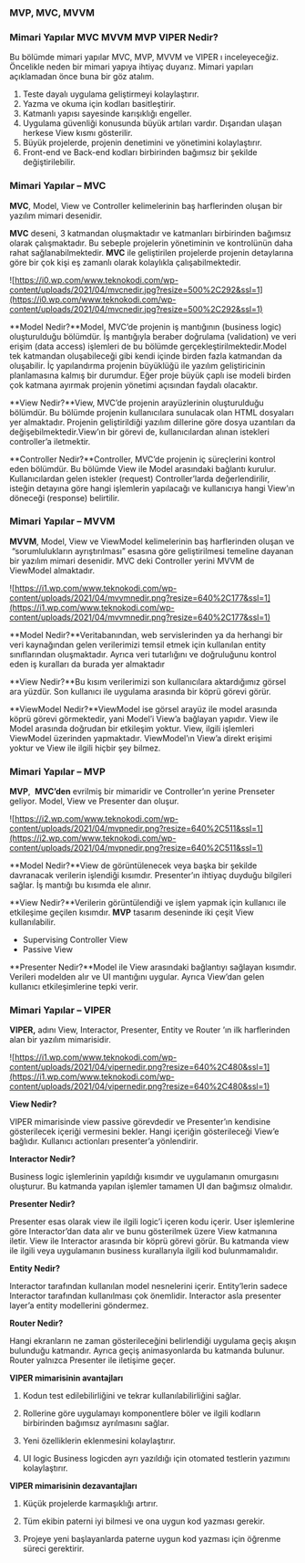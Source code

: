 ### MVP, MVC, MVVM
### **Mimari Yapılar MVC MVVM MVP VIPER Nedir?**

Bu bölümde mimari yapılar MVC, MVP, MVVM ve VIPER ı inceleyeceğiz. Öncelikle neden bir mimari yapıya ihtiyaç duyarız. Mimari yapıları açıklamadan önce buna bir göz atalım.

1. Teste dayalı uygulama geliştirmeyi kolaylaştırır.
2. Yazma ve okuma için kodları basitleştirir.
3. Katmanlı yapısı sayesinde karışıklığı engeller.
4. Uygulama güvenliği konusunda büyük artıları vardır. Dışarıdan ulaşan herkese View kısmı gösterilir.
5. Büyük projelerde, projenin denetimini ve yönetimini kolaylaştırır.
6. Front-end ve Back-end kodları birbirinden bağımsız bir şekilde değiştirilebilir.

### **Mimari Yapılar – MVC**

**MVC**, Model, View ve Controller kelimelerinin baş harflerinden oluşan bir yazılım mimari desenidir.

**MVC** deseni, 3 katmandan oluşmaktadır ve katmanları birbirinden bağımsız olarak çalışmaktadır. Bu sebeple projelerin yönetiminin ve kontrolünün daha rahat sağlanabilmektedir. **MVC** ile geliştirilen projelerde projenin detaylarına göre bir çok kişi eş zamanlı olarak kolaylıkla çalışabilmektedir.

![https://i0.wp.com/www.teknokodi.com/wp-content/uploads/2021/04/mvcnedir.jpg?resize=500%2C292&ssl=1](https://i0.wp.com/www.teknokodi.com/wp-content/uploads/2021/04/mvcnedir.jpg?resize=500%2C292&ssl=1)

**Model Nedir?**Model, MVC’de projenin iş mantığının (business logic) oluşturulduğu bölümdür. İş mantığıyla beraber doğrulama (validation) ve veri erişim (data access) işlemleri de bu bölümde gerçekleştirilmektedir.Model tek katmandan oluşabileceği gibi kendi içinde birden fazla katmandan da oluşabilir. İç yapılandırma projenin büyüklüğü ile yazılım geliştiricinin planlamasına kalmış bir durumdur. Eğer proje büyük çaplı ise modeli birden çok katmana ayırmak projenin yönetimi açısından faydalı olacaktır.

**View Nedir?**View, MVC’de projenin arayüzlerinin oluşturulduğu bölümdür. Bu bölümde projenin kullanıcılara sunulacak olan HTML dosyaları yer almaktadır. Projenin geliştirildiği yazılım dillerine göre dosya uzantıları da değişebilmektedir.View’ın bir görevi de, kullanıcılardan alınan istekleri controller’a iletmektir.

**Controller Nedir?**Controller, MVC’de projenin iç süreçlerini kontrol eden bölümdür. Bu bölümde View ile Model arasındaki bağlantı kurulur. Kullanıcılardan gelen istekler (request) Controller’larda değerlendirilir, isteğin detayına göre hangi işlemlerin yapılacağı ve kullanıcıya hangi View’ın döneceği (response) belirtilir.

### **Mimari Yapılar – MVVM**

**MVVM**, Model, View ve ViewModel kelimelerinin baş harflerinden oluşan ve  “sorumlulukların ayrıştırılması” esasına göre geliştirilmesi temeline dayanan bir yazılım mimari desenidir. MVC deki Controller yerini MVVM de ViewModel almaktadır.

![https://i1.wp.com/www.teknokodi.com/wp-content/uploads/2021/04/mvvmnedir.png?resize=640%2C177&ssl=1](https://i1.wp.com/www.teknokodi.com/wp-content/uploads/2021/04/mvvmnedir.png?resize=640%2C177&ssl=1)

**Model Nedir?**Veritabanından, web servislerinden ya da herhangi bir veri kaynağından gelen verilerimizi temsil etmek için kullanılan entity sınıflarından oluşmaktadır. Ayrıca veri tutarlığını ve doğruluğunu kontrol eden iş kuralları da burada yer almaktadır

**View Nedir?**Bu kısım verilerimizi son kullanıcılara aktardığımız görsel ara yüzdür. Son kullanıcı ile uygulama arasında bir köprü görevi görür.

**ViewModel Nedir?**ViewModel ise görsel arayüz ile model arasında köprü görevi görmektedir, yani Model’i View’a bağlayan yapıdır. View ile Model arasında doğrudan bir etkileşim yoktur. View, ilgili işlemleri ViewModel üzerinden yapmaktadır. ViewModel’ın View’a direkt erişimi yoktur ve View ile ilgili hiçbir şey bilmez.

### **Mimari Yapılar – MVP**

**MVP**,  **MVC’den** evrilmiş bir mimaridir ve Controller’ın yerine Prenseter geliyor. Model, View ve Presenter dan oluşur.

![https://i2.wp.com/www.teknokodi.com/wp-content/uploads/2021/04/mvpnedir.png?resize=640%2C511&ssl=1](https://i2.wp.com/www.teknokodi.com/wp-content/uploads/2021/04/mvpnedir.png?resize=640%2C511&ssl=1)

**Model Nedir?**View de görüntülenecek veya başka bir şekilde davranacak verilerin işlendiği kısımdır. Presenter’ın ihtiyaç duyduğu bilgileri sağlar. İş mantığı bu kısımda ele alınır.

**View Nedir?**Verilerin görüntülendiği ve işlem yapmak için kullanıcı ile etkileşime geçilen kısımdır. **MVP** tasarım deseninde iki çeşit View kullanılabilir.

- Supervising Controller View
- Passive View

**Presenter Nedir?**Model ile View arasındaki bağlantıyı sağlayan kısımdır. Verileri modelden alır ve UI mantığını uygular. Ayrıca View’dan gelen kullanıcı etkileşimlerine tepki verir.

### **Mimari Yapılar – VIPER**

**VIPER,** adını View, Interactor, Presenter, Entity ve Router ’ın ilk harflerinden alan bir yazılım mimarisidir.

![https://i1.wp.com/www.teknokodi.com/wp-content/uploads/2021/04/vipernedir.png?resize=640%2C480&ssl=1](https://i1.wp.com/www.teknokodi.com/wp-content/uploads/2021/04/vipernedir.png?resize=640%2C480&ssl=1)

**View Nedir?**

VIPER mimarisinde view passive görevdedir ve Presenter’ın kendisine gösterilecek içeriği vermesini bekler. Hangi içeriğin gösterileceği View’e bağlıdır. Kullanıcı actionları presenter’a yönlendirir.

**Interactor Nedir?**

Business logic işlemlerinin yapıldığı kısımdır ve uygulamanın omurgasını oluşturur. Bu katmanda yapılan işlemler tamamen UI dan bağımsız olmalıdır.

**Presenter Nedir?**

Presenter esas olarak view ile ilgili logic’i içeren kodu içerir. User işlemlerine göre Interactor’dan data alır ve bunu gösterilmek üzere View katmanına iletir. View ile Interactor arasında bir köprü görevi görür. Bu katmanda view ile ilgili veya uygulamanın business kurallarıyla ilgili kod bulunmamalıdır.

**Entity Nedir?**

Interactor tarafından kullanılan model nesnelerini içerir. Entity’lerin sadece Interactor tarafından kullanılması çok önemlidir. Interactor asla presenter layer’a entity modellerini göndermez.

**Router Nedir?**

Hangi ekranların ne zaman gösterileceğini belirlendiği uygulama geçiş akışın bulunduğu katmandır. Ayrıca geçiş animasyonlarda bu katmanda bulunur. Router yalnızca Presenter ile iletişime geçer.

**VIPER mimarisinin avantajları**

1. Kodun test edilebilirliğini ve tekrar kullanılabilirliğini sağlar.

2. Rollerine göre uygulamayı komponentlere böler ve ilgili kodların birbirinden bağımsız ayrılmasını sağlar.

3. Yeni özelliklerin eklenmesini kolaylaştırır.

4. UI logic Business logicden ayrı yazıldığı için otomated testlerin yazımını kolaylaştırır.

**VIPER mimarisinin dezavantajları**

1. Küçük projelerde karmaşıklığı artırır.

2. Tüm ekibin paterni iyi bilmesi ve ona uygun kod yazması gerekir.

3. Projeye yeni başlayanlarda paterne uygun kod yazması için öğrenme süreci gerektirir.
